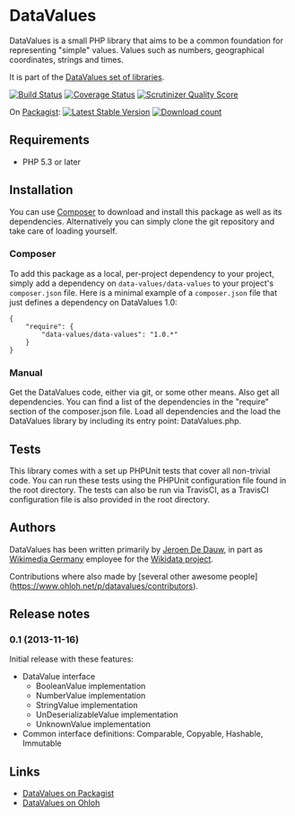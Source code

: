 # DataValues

DataValues is a small PHP library that aims to be a common foundation for representing "simple"
values. Values such as numbers, geographical coordinates, strings and times.

It is part of the [DataValues set of libraries](https://github.com/DataValues).

[![Build Status](https://secure.travis-ci.org/DataValues/DataValues.png?branch=master)](http://travis-ci.org/DataValues/DataValues)
[![Coverage Status](https://coveralls.io/repos/DataValues/DataValues/badge.png)](https://coveralls.io/r/DataValues/DataValues)
[![Scrutinizer Quality Score](https://scrutinizer-ci.com/g/DataValues/DataValues/badges/quality-score.png?s=ba9364790e6b521277a3829ffb91e2c2e1b68c3c)](https://scrutinizer-ci.com/g/DataValues/DataValues/)

On [Packagist](https://packagist.org/packages/data-values/data-values):
[![Latest Stable Version](https://poser.pugx.org/data-values/data-values/version.png)](https://packagist.org/packages/data-values/data-values)
[![Download count](https://poser.pugx.org/data-values/data-values/d/total.png)](https://packagist.org/packages/data-values/data-values)

## Requirements

* PHP 5.3 or later

## Installation

You can use [Composer](http://getcomposer.org/) to download and install
this package as well as its dependencies. Alternatively you can simply clone
the git repository and take care of loading yourself.

### Composer

To add this package as a local, per-project dependency to your project, simply add a
dependency on `data-values/data-values` to your project's `composer.json` file.
Here is a minimal example of a `composer.json` file that just defines a dependency on
DataValues 1.0:

    {
        "require": {
            "data-values/data-values": "1.0.*"
        }
    }

### Manual

Get the DataValues code, either via git, or some other means. Also get all dependencies.
You can find a list of the dependencies in the "require" section of the composer.json file.
Load all dependencies and the load the DataValues library by including its entry point:
DataValues.php.

## Tests

This library comes with a set up PHPUnit tests that cover all non-trivial code. You can run these
tests using the PHPUnit configuration file found in the root directory. The tests can also be run
via TravisCI, as a TravisCI configuration file is also provided in the root directory.

## Authors

DataValues has been written primarily by [Jeroen De Dauw](https://www.mediawiki.org/wiki/User:Jeroen_De_Dauw),
in part as [Wikimedia Germany](https://wikimedia.de) employee for the [Wikidata project](https://wikidata.org/).

Contributions where also made by [several other awesome people]
(https://www.ohloh.net/p/datavalues/contributors).

## Release notes

### 0.1 (2013-11-16)

Initial release with these features:

* DataValue interface
	* BooleanValue implementation
	* NumberValue implementation
	* StringValue implementation
	* UnDeserializableValue implementation
	* UnknownValue implementation
* Common interface definitions: Comparable, Copyable, Hashable, Immutable

## Links

* [DataValues on Packagist](https://packagist.org/packages/data-values/data-values)
* [DataValues on Ohloh](https://www.ohloh.net/p/datavalues)
